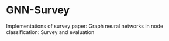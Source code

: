 # GNN-Survey

Implementations of survey paper: Graph neural networks in node classification: Survey and evaluation
